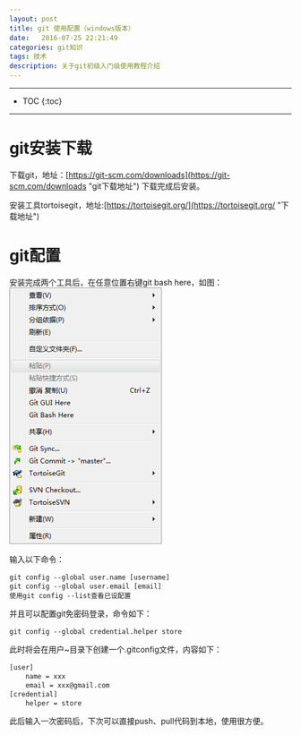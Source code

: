 ```yaml
---
layout: post
title: git 使用配置（windows版本）
date:   2016-07-25 22:21:49
categories: git知识
tags: 技术
description: 关于git初级入门级使用教程介绍
---
```


*****
* TOC
{:toc}
*****

# git安装下载

下载git，地址：[https://git-scm.com/downloads](https://git-scm.com/downloads "git下载地址") 
下载完成后安装。

安装工具tortoisegit，地址:[https://tortoisegit.org/](https://tortoisegit.org/ "下载地址")

# git配置

安装完成两个工具后，在任意位置右键git bash here，如图：
![示例图片](/article_images/2016/git_bash_here.png)

输入以下命令：

~~~shell	
git config --global user.name [username]
git config --global user.email [email]
使用git config --list查看已设配置
~~~

并且可以配置git免密码登录，命令如下：

~~~shell
git config --global credential.helper store
~~~
此时将会在用户~目录下创建一个.gitconfig文件，内容如下：

~~~config
[user]
	name = xxx
	email = xxx@gmail.com
[credential]
	helper = store
~~~
此后输入一次密码后，下次可以直接push、pull代码到本地，使用很方便。
